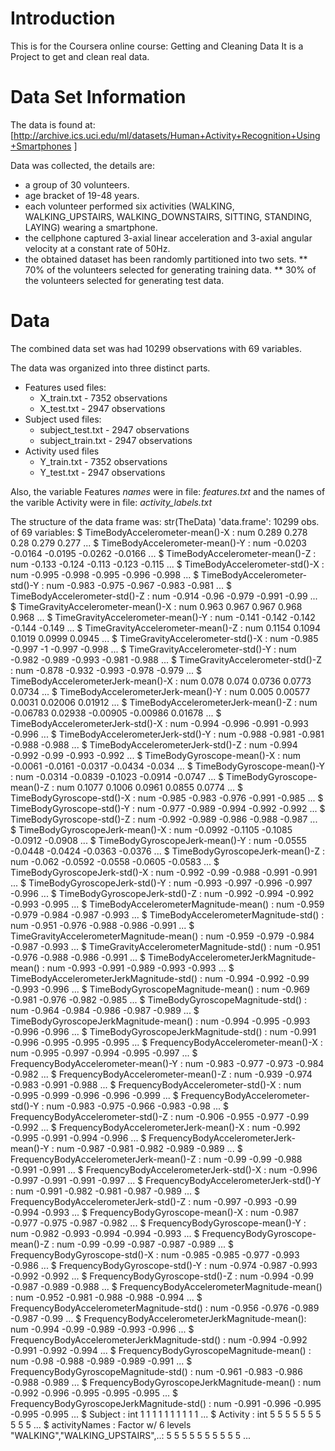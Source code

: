 # Introduction

This is for the Coursera online course: Getting and Cleaning Data
It is a Project to get and clean real data.

# Data Set Information

The data is found at: [http://archive.ics.uci.edu/ml/datasets/Human+Activity+Recognition+Using+Smartphones ]

Data was collected, the details are:
* a group of 30 volunteers.
* age bracket of 19-48 years.
* each volunteer performed six activities (WALKING, WALKING_UPSTAIRS, WALKING_DOWNSTAIRS, SITTING, STANDING, LAYING) wearing a smartphone.
* the cellphone captured 3-axial linear acceleration and 3-axial angular velocity at a constant rate of 50Hz. 
* the obtained dataset has been randomly partitioned into two sets.
** 70% of the volunteers selected for generating training data.
** 30% of the volunteers selected for generating test data. 

# Data

The combined data set was had 10299 observations with 69 variables.

The data was organized into three distinct parts.
- Features used files: 
  - X_train.txt - 7352 observations
  - X_test.txt - 2947 observations
- Subject used files: 
  - subject_test.txt - 2947 observations
  - subject_train.txt - 2947 observations
- Activity used files
  - Y_train.txt - 7352 observations
  - Y_test.txt - 2947 observations

Also, the variable Features *names* were in file: _features.txt_
and the names of the varible Activity were in file: _activity_labels.txt_

The structure of the data frame was:
    str(TheData)
    'data.frame': 10299 obs. of  69 variables:
     $ TimeBodyAccelerometer-mean()-X                : num  0.289 0.278 0.28 0.279 0.277 ...
     $ TimeBodyAccelerometer-mean()-Y                : num  -0.0203 -0.0164 -0.0195 -0.0262 -0.0166 ...
     $ TimeBodyAccelerometer-mean()-Z                : num  -0.133 -0.124 -0.113 -0.123 -0.115 ...
     $ TimeBodyAccelerometer-std()-X                 : num  -0.995 -0.998 -0.995 -0.996 -0.998 ...
     $ TimeBodyAccelerometer-std()-Y                 : num  -0.983 -0.975 -0.967 -0.983 -0.981 ...
     $ TimeBodyAccelerometer-std()-Z                 : num  -0.914 -0.96 -0.979 -0.991 -0.99 ...
     $ TimeGravityAccelerometer-mean()-X             : num  0.963 0.967 0.967 0.968 0.968 ...
     $ TimeGravityAccelerometer-mean()-Y             : num  -0.141 -0.142 -0.142 -0.144 -0.149 ...
     $ TimeGravityAccelerometer-mean()-Z             : num  0.1154 0.1094 0.1019 0.0999 0.0945 ...
     $ TimeGravityAccelerometer-std()-X              : num  -0.985 -0.997 -1 -0.997 -0.998 ...
     $ TimeGravityAccelerometer-std()-Y              : num  -0.982 -0.989 -0.993 -0.981 -0.988 ...
     $ TimeGravityAccelerometer-std()-Z              : num  -0.878 -0.932 -0.993 -0.978 -0.979 ...
     $ TimeBodyAccelerometerJerk-mean()-X            : num  0.078 0.074 0.0736 0.0773 0.0734 ...
     $ TimeBodyAccelerometerJerk-mean()-Y            : num  0.005 0.00577 0.0031 0.02006 0.01912 ...
     $ TimeBodyAccelerometerJerk-mean()-Z            : num  -0.06783 0.02938 -0.00905 -0.00986 0.01678 ...
     $ TimeBodyAccelerometerJerk-std()-X             : num  -0.994 -0.996 -0.991 -0.993 -0.996 ...
     $ TimeBodyAccelerometerJerk-std()-Y             : num  -0.988 -0.981 -0.981 -0.988 -0.988 ...
     $ TimeBodyAccelerometerJerk-std()-Z             : num  -0.994 -0.992 -0.99 -0.993 -0.992 ...
     $ TimeBodyGyroscope-mean()-X                    : num  -0.0061 -0.0161 -0.0317 -0.0434 -0.034 ...
     $ TimeBodyGyroscope-mean()-Y                    : num  -0.0314 -0.0839 -0.1023 -0.0914 -0.0747 ...
     $ TimeBodyGyroscope-mean()-Z                    : num  0.1077 0.1006 0.0961 0.0855 0.0774 ...
     $ TimeBodyGyroscope-std()-X                     : num  -0.985 -0.983 -0.976 -0.991 -0.985 ...
     $ TimeBodyGyroscope-std()-Y                     : num  -0.977 -0.989 -0.994 -0.992 -0.992 ...
     $ TimeBodyGyroscope-std()-Z                     : num  -0.992 -0.989 -0.986 -0.988 -0.987 ...
     $ TimeBodyGyroscopeJerk-mean()-X                : num  -0.0992 -0.1105 -0.1085 -0.0912 -0.0908 ...
     $ TimeBodyGyroscopeJerk-mean()-Y                : num  -0.0555 -0.0448 -0.0424 -0.0363 -0.0376 ...
     $ TimeBodyGyroscopeJerk-mean()-Z                : num  -0.062 -0.0592 -0.0558 -0.0605 -0.0583 ...
     $ TimeBodyGyroscopeJerk-std()-X                 : num  -0.992 -0.99 -0.988 -0.991 -0.991 ...
     $ TimeBodyGyroscopeJerk-std()-Y                 : num  -0.993 -0.997 -0.996 -0.997 -0.996 ...
     $ TimeBodyGyroscopeJerk-std()-Z                 : num  -0.992 -0.994 -0.992 -0.993 -0.995 ...
     $ TimeBodyAccelerometerMagnitude-mean()         : num  -0.959 -0.979 -0.984 -0.987 -0.993 ...
     $ TimeBodyAccelerometerMagnitude-std()          : num  -0.951 -0.976 -0.988 -0.986 -0.991 ...
     $ TimeGravityAccelerometerMagnitude-mean()      : num  -0.959 -0.979 -0.984 -0.987 -0.993 ...
     $ TimeGravityAccelerometerMagnitude-std()       : num  -0.951 -0.976 -0.988 -0.986 -0.991 ...
     $ TimeBodyAccelerometerJerkMagnitude-mean()     : num  -0.993 -0.991 -0.989 -0.993 -0.993 ...
     $ TimeBodyAccelerometerJerkMagnitude-std()      : num  -0.994 -0.992 -0.99 -0.993 -0.996 ...
     $ TimeBodyGyroscopeMagnitude-mean()             : num  -0.969 -0.981 -0.976 -0.982 -0.985 ...
     $ TimeBodyGyroscopeMagnitude-std()              : num  -0.964 -0.984 -0.986 -0.987 -0.989 ...
     $ TimeBodyGyroscopeJerkMagnitude-mean()         : num  -0.994 -0.995 -0.993 -0.996 -0.996 ...
     $ TimeBodyGyroscopeJerkMagnitude-std()          : num  -0.991 -0.996 -0.995 -0.995 -0.995 ...
     $ FrequencyBodyAccelerometer-mean()-X           : num  -0.995 -0.997 -0.994 -0.995 -0.997 ...
     $ FrequencyBodyAccelerometer-mean()-Y           : num  -0.983 -0.977 -0.973 -0.984 -0.982 ...
     $ FrequencyBodyAccelerometer-mean()-Z           : num  -0.939 -0.974 -0.983 -0.991 -0.988 ...
     $ FrequencyBodyAccelerometer-std()-X            : num  -0.995 -0.999 -0.996 -0.996 -0.999 ...
     $ FrequencyBodyAccelerometer-std()-Y            : num  -0.983 -0.975 -0.966 -0.983 -0.98 ...
     $ FrequencyBodyAccelerometer-std()-Z            : num  -0.906 -0.955 -0.977 -0.99 -0.992 ...
     $ FrequencyBodyAccelerometerJerk-mean()-X       : num  -0.992 -0.995 -0.991 -0.994 -0.996 ...
     $ FrequencyBodyAccelerometerJerk-mean()-Y       : num  -0.987 -0.981 -0.982 -0.989 -0.989 ...
     $ FrequencyBodyAccelerometerJerk-mean()-Z       : num  -0.99 -0.99 -0.988 -0.991 -0.991 ...
     $ FrequencyBodyAccelerometerJerk-std()-X        : num  -0.996 -0.997 -0.991 -0.991 -0.997 ...
     $ FrequencyBodyAccelerometerJerk-std()-Y        : num  -0.991 -0.982 -0.981 -0.987 -0.989 ...
     $ FrequencyBodyAccelerometerJerk-std()-Z        : num  -0.997 -0.993 -0.99 -0.994 -0.993 ...
     $ FrequencyBodyGyroscope-mean()-X               : num  -0.987 -0.977 -0.975 -0.987 -0.982 ...
     $ FrequencyBodyGyroscope-mean()-Y               : num  -0.982 -0.993 -0.994 -0.994 -0.993 ...
     $ FrequencyBodyGyroscope-mean()-Z               : num  -0.99 -0.99 -0.987 -0.987 -0.989 ...
     $ FrequencyBodyGyroscope-std()-X                : num  -0.985 -0.985 -0.977 -0.993 -0.986 ...
     $ FrequencyBodyGyroscope-std()-Y                : num  -0.974 -0.987 -0.993 -0.992 -0.992 ...
     $ FrequencyBodyGyroscope-std()-Z                : num  -0.994 -0.99 -0.987 -0.989 -0.988 ...
     $ FrequencyBodyAccelerometerMagnitude-mean()    : num  -0.952 -0.981 -0.988 -0.988 -0.994 ...
     $ FrequencyBodyAccelerometerMagnitude-std()     : num  -0.956 -0.976 -0.989 -0.987 -0.99 ...
     $ FrequencyBodyAccelerometerJerkMagnitude-mean(): num  -0.994 -0.99 -0.989 -0.993 -0.996 ...
     $ FrequencyBodyAccelerometerJerkMagnitude-std() : num  -0.994 -0.992 -0.991 -0.992 -0.994 ...
     $ FrequencyBodyGyroscopeMagnitude-mean()        : num  -0.98 -0.988 -0.989 -0.989 -0.991 ...
     $ FrequencyBodyGyroscopeMagnitude-std()         : num  -0.961 -0.983 -0.986 -0.988 -0.989 ...
     $ FrequencyBodyGyroscopeJerkMagnitude-mean()    : num  -0.992 -0.996 -0.995 -0.995 -0.995 ...
     $ FrequencyBodyGyroscopeJerkMagnitude-std()     : num  -0.991 -0.996 -0.995 -0.995 -0.995 ...
     $ Subject                                       : int  1 1 1 1 1 1 1 1 1 1 ...
     $ Activity                                      : int  5 5 5 5 5 5 5 5 5 5 ...
     $ activityNames                                 : Factor w/ 6 levels "WALKING","WALKING_UPSTAIRS",..: 5 5 5 5 5 5 5 5 5 5 ...
